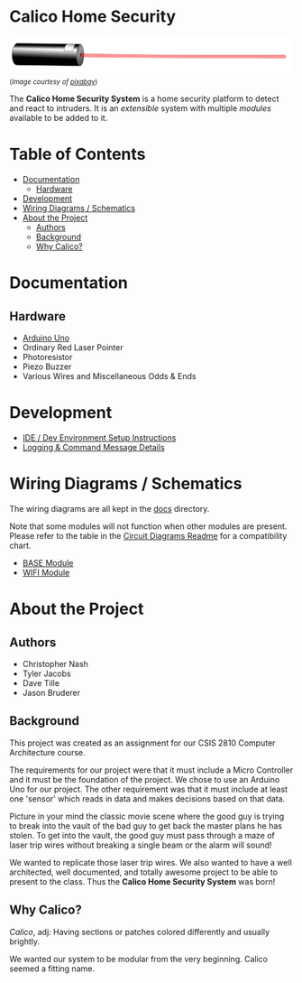 Calico Home Security
====================

![Laser Pointer](./docs/laser-160991.png)
<sub>(_Image courtesy of [pixabay](https://pixabay.com/en/laser-optics-science-laser-pointer-160991/)_)</sub>

The **Calico Home Security System** is a home security platform to detect and react to intruders. It is an _extensible_ system with multiple _modules_ available to be added to it.


Table of Contents
=================

- [Documentation](#documentation)
  * [Hardware](#hardware)
- [Development](#development)
- [Wiring Diagrams / Schematics](#wiring-diagrams--schematics)
- [About the Project](#about-the-project)
  * [Authors](#authors)
  * [Background](#background)
  * [Why Calico?](#why-calico)

Documentation
=============

Hardware
--------

* [Arduino Uno](https://www.arduino.cc/en/Main/ArduinoBoardUno)
* Ordinary Red Laser Pointer
* Photoresistor
* Piezo Buzzer
* Various Wires and Miscellaneous Odds & Ends


Development
===========

* [IDE / Dev Environment Setup Instructions](./docs/development/dev_environment_setup.md)
* [Logging & Command Message Details](./docs/development/logging.md)


Wiring Diagrams / Schematics
============================

The wiring diagrams are all kept in the [docs](./docs/circuit_diagrams) directory. 

Note that some modules will not function when other modules are present. Please refer to the table in the [Circuit Diagrams Readme](./docs/circuit_diagrams/README.md) for a compatibility chart.

* [BASE Module](./docs/circuit_diagrams/module_BASE/README.md)
* [WIFI Module](./docs/circuit_diagrams/module_WIFI/README.md)


About the Project
=================

Authors
-------

* Christopher Nash
* Tyler Jacobs
* Dave Tille
* Jason Bruderer

Background
----------

This project was created as an assignment for our CSIS 2810 Computer Architecture course.

The requirements for our project were that it must include a Micro Controller and it must be the foundation of the project. We chose to use an Arduino Uno for our project. The other requirement was that it must include at least one 'sensor' which reads in data and makes decisions based on that data.

Picture in your mind the classic movie scene where the good guy is trying to break into the vault of the bad guy to get back the master plans he has stolen. To get into the vault, the good guy must pass through a maze of laser trip wires without breaking a single beam or the alarm will sound! 

We wanted to replicate those laser trip wires. We also wanted to have a well architected, well documented, and totally awesome project to be able to present to the class. Thus the **Calico Home Security System** was born!


Why Calico?
-----------

*Calico*, adj: Having sections or patches colored differently and usually brightly.

We wanted our system to be modular from the very beginning. Calico seemed a fitting name.
